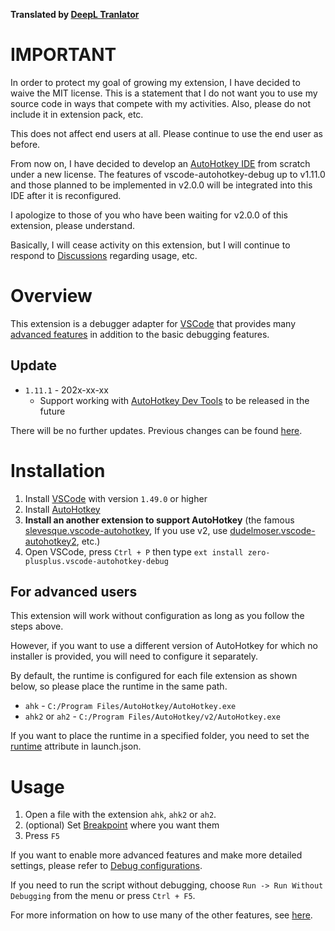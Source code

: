 **Translated by [DeepL Tranlator](https://www.deepl.com/translator)**

# IMPORTANT
In order to protect my goal of growing my extension, I have decided to waive the MIT license. This is a statement that I do not want you to use my source code in ways that compete with my activities. Also, please do not include it in extension pack, etc.

This does not affect end users at all. Please continue to use the end user as before.

From now on, I have decided to develop an [AutoHotkey IDE](https://github.com/zero-plusplus/autohotkey-devtools) from scratch under a new license. The features of vscode-autohotkey-debug up to v1.11.0 and those planned to be implemented in v2.0.0 will be integrated into this IDE after it is reconfigured.

I apologize to those of you who have been waiting for v2.0.0 of this extension, please understand.

Basically, I will cease activity on this extension, but I will continue to respond to [Discussions](https://github.com/zero-plusplus/vscode-autohotkey-debug/discussions) regarding usage, etc.

# Overview
This extension is a debugger adapter for [VSCode](https://code.visualstudio.com/) that provides many [advanced features](https://github.com/zero-plusplus/vscode-autohotkey-debug/wiki/Features) in addition to the basic debugging features.

## Update
* `1.11.1` - 202x-xx-xx
  * Support working with [AutoHotkey Dev Tools](https://github.com/zero-plusplus/autohotkey-devtools) to be released in the future

There will be no further updates. Previous changes can be found [here](CHANGELOG.md).

# Installation
1. Install [VSCode](https://code.visualstudio.com/) with version `1.49.0` or higher
2. Install [AutoHotkey](https://www.autohotkey.com/)
3. **Install an another extension to support AutoHotkey** (the famous [slevesque.vscode-autohotkey](https://marketplace.visualstudio.com/items?itemName=slevesque.vscode-autohotkey), If you use v2, use [dudelmoser.vscode-autohotkey2](https://marketplace.visualstudio.com/items?itemName=dudelmoser.vscode-autohotkey2), etc.)
4. Open VSCode, press `Ctrl + P` then type `ext install zero-plusplus.vscode-autohotkey-debug`

## For advanced users
This extension will work without configuration as long as you follow the steps above.

However, if you want to use a different version of AutoHotkey for which no installer is provided, you will need to configure it separately.

By default, the runtime is configured for each file extension as shown below, so please place the runtime in the same path.
* `ahk` - `C:/Program Files/AutoHotkey/AutoHotkey.exe`
* `ahk2` or `ah2` - `C:/Program Files/AutoHotkey/v2/AutoHotkey.exe`

If you want to place the runtime in a specified folder, you need to set the [runtime](https://github.com/zero-plusplus/vscode-autohotkey-debug/wiki/Launch-Mode) attribute in launch.json.

# Usage
1. Open a file with the extension `ahk`, `ahk2` or `ah2`.
2. (optional) Set [Breakpoint](https://github.com/zero-plusplus/vscode-autohotkey-debug/wiki/Breakpoint) where you want them
3. Press `F5`

If you want to enable more advanced features and make more detailed settings, please refer to [Debug configurations](https://github.com/zero-plusplus/vscode-autohotkey-debug/wiki/Debug-configurations).

If you need to run the script without debugging, choose `Run -> Run Without Debugging` from the menu or press `Ctrl + F5`.

For more information on how to use many of the other features, see [here](https://github.com/zero-plusplus/vscode-autohotkey-debug/wiki).
